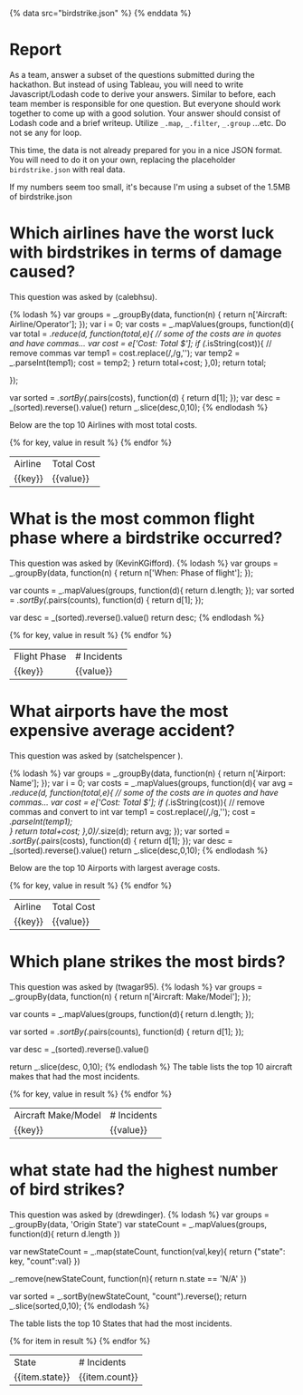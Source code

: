{% data src="birdstrike.json" %}
{% enddata %}

# Report

As a team, answer a subset of the questions submitted during the hackathon.
But instead of using Tableau, you will need to write Javascript/Lodash code
to derive your answers. Similar to before, each team member is responsible for
one question. But everyone should work together to come up with a good solution.
Your answer should consist of Lodash code and a brief writeup.
Utilize `_.map`, `_.filter`, `_.group` ...etc. Do not se any for loop.

This time, the data is not already prepared for you in a nice JSON format. You
will need to do it on your own, replacing the placeholder `birdstrike.json` with
real data.

If my numbers seem too small, it's because I'm using a subset of the 1.5MB of birdstrike.json

# Which airlines have the worst luck with birdstrikes in terms of damage caused?
This question was asked by (calebhsu).

{% lodash %}
var groups = _.groupBy(data, function(n) {
    return n['Aircraft: Airline/Operator'];
});
var i = 0;
var costs = _.mapValues(groups, function(d){
	var total = _.reduce(d, function(total,e){
		// some of the costs are in quotes and have commas...
		var cost = e['Cost: Total $'];
		if (_.isString(cost)){
			// remove commas
			var temp1 = cost.replace(/,/g,'');
			var temp2 = _.parseInt(temp1);
			cost = temp2;
		}
		return total+cost;
	},0);
	return total;
    
});

var sorted = _.sortBy(_.pairs(costs), function(d) {
    return d[1];
});
var desc = _(sorted).reverse().value()
return _.slice(desc,0,10);
{% endlodash %}

Below are the top 10 Airlines with most total costs.
<table><tr><td>Airline</td>
	<td>Total Cost</td></tr>
{% for key, value in result %}
    <tr>
        <td>{{key}}</td>
        <td>{{value}}</td>
    </tr>
{% endfor %}
</table>

# What is the most common flight phase where a birdstrike occurred?
This question was asked by (KevinKGifford).
{% lodash %}
var groups = _.groupBy(data, function(n) {
    return n['When: Phase of flight'];
});

var counts = _.mapValues(groups, function(d){
    return d.length;
});
var sorted = _.sortBy(_.pairs(counts), function(d) {
    return d[1];
});

var desc = _(sorted).reverse().value()
return desc;
{% endlodash %}
<table><tr><td>Flight Phase</td>
	<td># Incidents</td></tr>
{% for key, value in result %}
    <tr>
        <td>{{key}}</td>
        <td>{{value}}</td>
    </tr>
{% endfor %}
</table>


# What airports have the most expensive average accident?
This question was asked by (satchelspencer ).

{% lodash %}
var groups = _.groupBy(data, function(n) {
    return n['Airport: Name'];
});
var i = 0;
var costs = _.mapValues(groups, function(d){
	var avg = _.reduce(d, function(total,e){
		// some of the costs are in quotes and have commas...
		var cost = e['Cost: Total $'];
		if (_.isString(cost)){
			// remove commas and convert to int
			var temp1 = cost.replace(/,/g,'');
			cost = _.parseInt(temp1);			
		}
		return total+cost;
	},0)/_.size(d);
	return avg;
});	
var sorted = _.sortBy(_.pairs(costs), function(d) {
    return d[1];
});
var desc = _(sorted).reverse().value()
return _.slice(desc,0,10);
{% endlodash %}

Below are the top 10 Airports with largest average costs.
<table><tr><td>Airline</td>
	<td>Total Cost</td></tr>
{% for key, value in result %}
    <tr>
        <td>{{key}}</td>
        <td>{{value}}</td>
    </tr>
{% endfor %}
</table>

# Which plane strikes the most birds? 
This question was asked by (twagar95).
{% lodash %}
var groups = _.groupBy(data, function(n) {
    return n['Aircraft: Make/Model'];
});

var counts = _.mapValues(groups, function(d){
    return d.length;
});

var sorted = _.sortBy(_.pairs(counts), function(d) {
    return d[1];
});

var desc = _(sorted).reverse().value()

return _.slice(desc, 0,10);
{% endlodash %}
The table lists the top 10 aircraft makes that had the most incidents. 
<table><tr><td>Aircraft Make/Model</td>
	<td># Incidents</td></tr>
{% for key, value in result %}
    <tr>
        <td>{{key}}</td>
        <td>{{value}}</td>
    </tr>
{% endfor %}
</table>



# what state had the highest number of bird strikes?
This question was asked by (drewdinger).
{% lodash %}
var groups = _.groupBy(data, 'Origin State')
var stateCount = _.mapValues(groups, function(d){
    return d.length
})

var newStateCount = _.map(stateCount, function(val,key){
	return {"state": key, "count":val}
})

_.remove(newStateCount, function(n){
 	return n.state == 'N/A'	
})

var sorted =  _.sortBy(newStateCount, "count").reverse();
return _.slice(sorted,0,10);
{% endlodash %}

The table lists the top 10 States that had the most incidents. 
<table><tr><td>State</td>
	<td># Incidents</td></tr>
{% for item in result %}
    <tr>
        <td>{{item.state}}</td>
        <td>{{item.count}}</td>
    </tr>
{% endfor %}
</table>